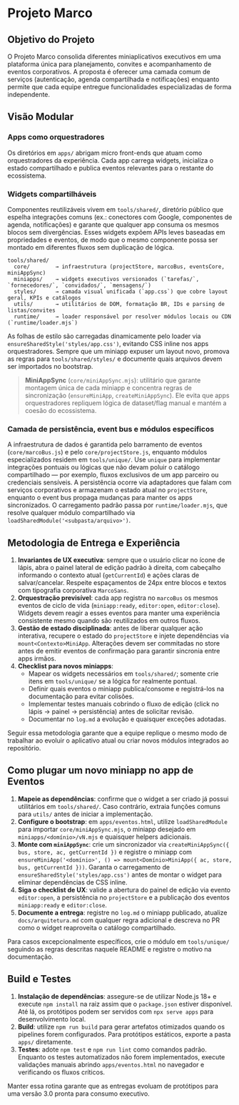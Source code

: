 # Projeto Marco

## Objetivo do Projeto
O Projeto Marco consolida diferentes miniaplicativos executivos em uma plataforma única para planejamento, convites e acompanhamento de eventos corporativos. A proposta é oferecer uma camada comum de serviços (autenticação, agenda compartilhada e notificações) enquanto permite que cada equipe entregue funcionalidades especializadas de forma independente.

## Visão Modular
### Apps como orquestradores
Os diretórios em `apps/` abrigam micro front-ends que atuam como orquestradores da experiência. Cada app carrega widgets, inicializa o estado compartilhado e publica eventos relevantes para o restante do ecossistema.

### Widgets compartilháveis
Componentes reutilizáveis vivem em `tools/shared/`, diretório público que espelha integrações comuns (ex.: conectores com Google, componentes de agenda, notificações) e garante que qualquer app consuma os mesmos blocos sem divergências. Esses widgets expõem APIs leves baseadas em propriedades e eventos, de modo que o mesmo componente possa ser montado em diferentes fluxos sem duplicação de lógica.

```
tools/shared/
  core/        → infraestrutura (projectStore, marcoBus, eventsCore, miniAppSync)
  miniapps/    → widgets executivos versionados (`tarefas/`, `fornecedores/`, `convidados/`, `mensagens/`)
  styles/      → camada visual unificada (`app.css`) que cobre layout geral, KPIs e catálogos
  utils/       → utilitários de DOM, formatação BR, IDs e parsing de listas/convites
  runtime/     → loader responsável por resolver módulos locais ou CDN (`runtime/loader.mjs`)
```

As folhas de estilo são carregadas dinamicamente pelo loader via `ensureSharedStyle('styles/app.css')`, evitando CSS inline nos apps orquestradores. Sempre que um miniapp expuser um layout novo, promova as regras para `tools/shared/styles/` e documente quais arquivos devem ser importados no bootstrap.

> **MiniAppSync** (`core/miniAppSync.mjs`): utilitário que garante montagem única de cada miniapp e concentra regras de sincronização (`ensureMiniApp`, `createMiniAppSync`). Ele evita que apps orquestradores repliquem lógica de dataset/flag manual e mantém a coesão do ecossistema.

### Camada de persistência, event bus e módulos específicos
A infraestrutura de dados é garantida pelo barramento de eventos (`core/marcoBus.js`) e pelo `core/projectStore.js`, enquanto módulos especializados residem em `tools/unique/`. Use `unique` para implementar integrações pontuais ou lógicas que não devam poluir o catálogo compartilhado — por exemplo, fluxos exclusivos de um app parceiro ou credenciais sensíveis. A persistência ocorre via adaptadores que falam com serviços corporativos e armazenam o estado atual no `projectStore`, enquanto o event bus propaga mudanças para manter os apps sincronizados. O carregamento padrão passa por `runtime/loader.mjs`, que resolve qualquer módulo compartilhado via `loadSharedModule('<subpasta/arquivo>')`.

## Metodologia de Entrega e Experiência
1. **Invariantes de UX executiva**: sempre que o usuário clicar no ícone de lápis, abra o painel lateral de edição padrão à direita, com cabeçalho informando o contexto atual (`getCurrentId`) e ações claras de salvar/cancelar. Respeite espaçamentos de 24px entre blocos e textos com tipografia corporativa `MarcoSans`.
2. **Orquestração previsível**: cada app registra no `marcoBus` os mesmos eventos de ciclo de vida (`miniapp:ready`, `editor:open`, `editor:close`). Widgets devem reagir a esses eventos para manter uma experiência consistente mesmo quando são reutilizados em outros fluxos.
3. **Gestão de estado disciplinada**: antes de liberar qualquer ação interativa, recupere o estado do `projectStore` e injete dependências via `mount<Contexto>MiniApp`. Alterações devem ser commitadas no store antes de emitir eventos de confirmação para garantir sincronia entre apps irmãos.
4. **Checklist para novos miniapps**:
   - Mapear os widgets necessários em `tools/shared/`; somente crie itens em `tools/unique/` se a lógica for realmente pontual.
   - Definir quais eventos o miniapp publica/consome e registrá-los na documentação para evitar colisões.
   - Implementar testes manuais cobrindo o fluxo de edição (click no lápis → painel → persistência) antes de solicitar revisão.
   - Documentar no `log.md` a evolução e quaisquer exceções adotadas.

Seguir essa metodologia garante que a equipe replique o mesmo modo de trabalhar ao evoluir o aplicativo atual ou criar novos módulos integrados ao repositório.

## Como plugar um novo miniapp no app de Eventos
1. **Mapeie as dependências**: confirme que o widget a ser criado já possui utilitários em `tools/shared/`. Caso contrário, extraia funções comuns para `utils/` antes de iniciar a implementação.
2. **Configure o bootstrap**: em `apps/eventos.html`, utilize `loadSharedModule` para importar `core/miniAppSync.mjs`, o miniapp desejado em `miniapps/<domínio>/vN.mjs` e quaisquer helpers adicionais.
3. **Monte com `miniAppSync`**: crie um sincronizador via `createMiniAppSync({ bus, store, ac, getCurrentId })` e registre o miniapp com `ensureMiniApp('<domínio>', () => mount<Domínio>MiniApp({ ac, store, bus, getCurrentId }))`. Garanta o carregamento de `ensureSharedStyle('styles/app.css')` antes de montar o widget para eliminar dependências de CSS inline.
4. **Siga o checklist de UX**: valide a abertura do painel de edição via evento `editor:open`, a persistência no `projectStore` e a publicação dos eventos `miniapp:ready` e `editor:close`.
5. **Documente a entrega**: registre no `log.md` o miniapp publicado, atualize `docs/arquitetura.md` com qualquer regra adicional e descreva no PR como o widget reaproveita o catálogo compartilhado.

Para casos excepcionalmente específicos, crie o módulo em `tools/unique/` seguindo as regras descritas naquele README e registre o motivo na documentação.

## Build e Testes
1. **Instalação de dependências**: assegure-se de utilizar Node.js 18+ e execute `npm install` na raiz assim que o `package.json` estiver disponível. Até lá, os protótipos podem ser servidos com `npx serve apps` para desenvolvimento local.
2. **Build**: utilize `npm run build` para gerar artefatos otimizados quando os pipelines forem configurados. Para protótipos estáticos, exporte a pasta `apps/` diretamente.
3. **Testes**: adote `npm test` e `npm run lint` como comandos padrão. Enquanto os testes automatizados não forem implementados, execute validações manuais abrindo `apps/eventos.html` no navegador e verificando os fluxos críticos.

Manter essa rotina garante que as entregas evoluam de protótipos para uma versão 3.0 pronta para consumo executivo.
